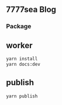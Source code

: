 ## 7777sea Blog

### Package

## worker
```bash
yarn install
yarn docs:dev
```

## publish
```bash
yarn publish
```
